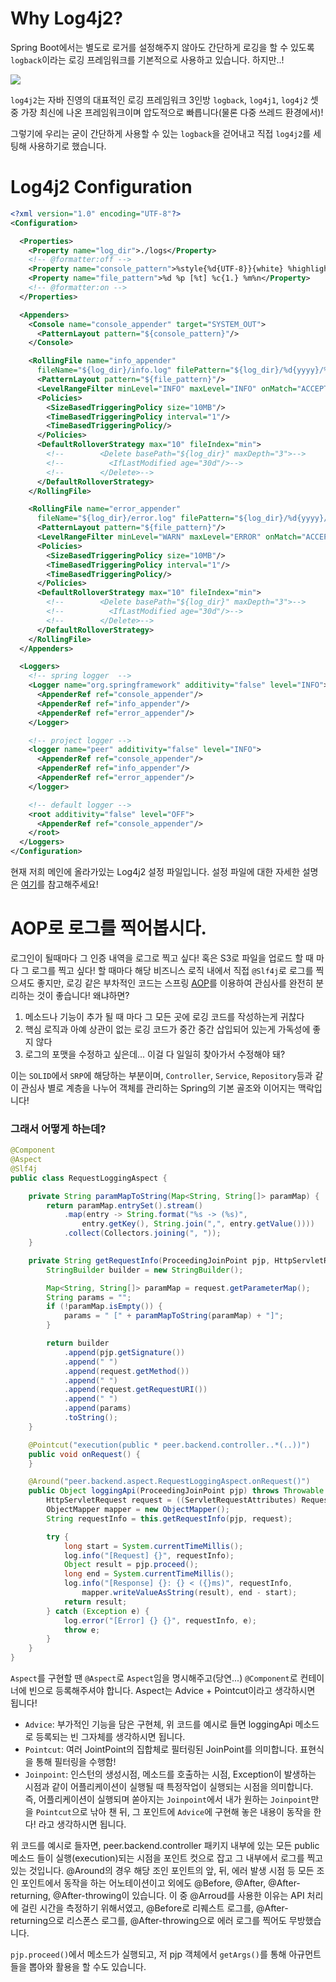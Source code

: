 # Why Log4j2?

Spring Boot에서는 별도로 로거를 설정해주지 않아도 간단하게 로깅을 할 수 있도록 `logback`이라는 로깅 프레임워크를 기본적으로 사용하고 있습니다. 하지만..!

![](https://i.imgur.com/kuyMxpe.png)

`log4j2`는 자바 진영의 대표적인 로깅 프레임워크 3인방 `logback`, `log4j1`, `log4j2` 셋 중 가장 최신에 나온 프레임워크이며 압도적으로 빠릅니다(물론 다중 쓰레드 환경에서)!

그렇기에 우리는 굳이 간단하게 사용할 수 있는 `logback`을 걷어내고 직접 `log4j2`를 세팅해 사용하기로 했습니다.
# Log4j2 Configuration

```xml
<?xml version="1.0" encoding="UTF-8"?>
<Configuration>

  <Properties>
    <Property name="log_dir">./logs</Property>
    <!-- @formatter:off -->
    <Property name="console_pattern">%style{%d{UTF-8}}{white} %highlight{%-5level} %style{%pid}{magenta} --- [%style{%t}{bright,blue}] %style{%c{1.}}{cyan}: %msg%n%throwable</Property>
    <Property name="file_pattern">%d %p [%t] %c{1.} %m%n</Property>
    <!-- @formatter:on -->
  </Properties>

  <Appenders>
    <Console name="console_appender" target="SYSTEM_OUT">
      <PatternLayout pattern="${console_pattern}"/>
    </Console>

    <RollingFile name="info_appender"
      fileName="${log_dir}/info.log" filePattern="${log_dir}/%d{yyyy}/%d{MM}/%d{dd}/info_%i.log">
      <PatternLayout pattern="${file_pattern}"/>
      <LevelRangeFilter minLevel="INFO" maxLevel="INFO" onMatch="ACCEPT" onMismatch="DENY"/>
      <Policies>
        <SizeBasedTriggeringPolicy size="10MB"/>
        <TimeBasedTriggeringPolicy interval="1"/>
        <TimeBasedTriggeringPolicy/>
      </Policies>
      <DefaultRolloverStrategy max="10" fileIndex="min">
        <!--        <Delete basePath="${log_dir}" maxDepth="3">-->
        <!--          <IfLastModified age="30d"/>-->
        <!--        </Delete>-->
      </DefaultRolloverStrategy>
    </RollingFile>

    <RollingFile name="error_appender"
      fileName="${log_dir}/error.log" filePattern="${log_dir}/%d{yyyy}/%d{MM}/%d{dd}/error_%i.log">
      <PatternLayout pattern="${file_pattern}"/>
      <LevelRangeFilter minLevel="WARN" maxLevel="ERROR" onMatch="ACCEPT" onMismatch="DENY"/>
      <Policies>
        <SizeBasedTriggeringPolicy size="10MB"/>
        <TimeBasedTriggeringPolicy interval="1"/>
        <TimeBasedTriggeringPolicy/>
      </Policies>
      <DefaultRolloverStrategy max="10" fileIndex="min">
        <!--        <Delete basePath="${log_dir}" maxDepth="3">-->
        <!--          <IfLastModified age="30d"/>-->
        <!--        </Delete>-->
      </DefaultRolloverStrategy>
    </RollingFile>
  </Appenders>

  <Loggers>
    <!-- spring logger  -->
    <Logger name="org.springframework" additivity="false" level="INFO">
      <AppenderRef ref="console_appender"/>
      <AppenderRef ref="info_appender"/>
      <AppenderRef ref="error_appender"/>
    </Logger>

    <!-- project logger -->
    <logger name="peer" additivity="false" level="INFO">
      <AppenderRef ref="console_appender"/>
      <AppenderRef ref="info_appender"/>
      <AppenderRef ref="error_appender"/>
    </logger>

    <!-- default logger -->
    <root additivity="false" level="OFF">
      <AppenderRef ref="console_appender"/>
    </root>
  </Loggers>
</Configuration>
```

현재 저희 메인에 올라가있는 Log4j2 설정 파일입니다.
설정 파일에 대한 자세한 설명은 [여기](https://github.com/sinryuji/TIL/blob/main/java/logging/Log4j2%20Configuration.md)를 참고해주세요!

# AOP로 로그를 찍어봅시다.

로그인이 될때마다 그 인증 내역을 로그로 찍고 싶다! 혹은 S3로 파일을 업로드 할 때 마다 그 로그를 찍고 싶다! 할 때마다 해당 비즈니스 로직 내에서 직접 `@Slf4j`로 로그를 찍으셔도 좋지만, 로깅 같은 부차적인 코드는 스프링 [AOP](https://github.com/sinryuji/TIL/blob/main/Spring/AOP.md)를 이용하여 관심사를 완전히 분리하는 것이 좋습니다! 왜냐하면?

1. 메소드나 기능이 추가 될 때 마다 그 모든 곳에 로깅 코드를 작성하는게 귀찮다
2. 핵심 로직과 아예 상관이 없는 로깅 코드가 중간 중간 삽입되어 있는게 가독성에 좋지 않다
3. 로그의 포맷을 수정하고 싶은데... 이걸 다 일일히 찾아가서 수정해야 돼?

이는 `SOLID`에서 `SRP`에 해당하는 부분이며, `Controller`, `Service`, `Repository`등과 같이 관심사 별로 계층을 나누어 객체를 관리하는 Spring의 기본 골조와 이어지는 맥락입니다!

### 그래서 어떻게 하는데?

```java
@Component
@Aspect
@Slf4j
public class RequestLoggingAspect {

    private String paramMapToString(Map<String, String[]> paramMap) {
        return paramMap.entrySet().stream()
            .map(entry -> String.format("%s -> (%s)",
                entry.getKey(), String.join(",", entry.getValue())))
            .collect(Collectors.joining(", "));
    }

    private String getRequestInfo(ProceedingJoinPoint pjp, HttpServletRequest request) {
        StringBuilder builder = new StringBuilder();

        Map<String, String[]> paramMap = request.getParameterMap();
        String params = "";
        if (!paramMap.isEmpty()) {
            params = " [" + paramMapToString(paramMap) + "]";
        }

        return builder
            .append(pjp.getSignature())
            .append(" ")
            .append(request.getMethod())
            .append(" ")
            .append(request.getRequestURI())
            .append(" ")
            .append(params)
            .toString();
    }

    @Pointcut("execution(public * peer.backend.controller..*(..))")
    public void onRequest() {
    }

    @Around("peer.backend.aspect.RequestLoggingAspect.onRequest()")
    public Object loggingApi(ProceedingJoinPoint pjp) throws Throwable {
        HttpServletRequest request = ((ServletRequestAttributes) RequestContextHolder.currentRequestAttributes()).getRequest();
        ObjectMapper mapper = new ObjectMapper();
        String requestInfo = this.getRequestInfo(pjp, request);

        try {
            long start = System.currentTimeMillis();
            log.info("[Request] {}", requestInfo);
            Object result = pjp.proceed();
            long end = System.currentTimeMillis();
            log.info("[Response] {}: {} < ({}ms)", requestInfo,
                mapper.writeValueAsString(result), end - start);
            return result;
        } catch (Exception e) {
            log.error("[Error] {} {}", requestInfo, e);
            throw e;
        }
    }
}

```

`Aspect`를 구현할 땐 `@Aspect`로 `Aspect`임을 명시해주고(당연...) `@Component`로 컨테이너에 빈으로 등록해주셔야 합니다.
Aspect는 Advice + Pointcut이라고 생각하시면 됩니다!
- `Advice`: 부가적인 기능을 담은 구현체, 위 코드를 예시로 들면 loggingApi 메소드로 등록되는 빈 그자체를 생각하시면 됩니다.
- `Pointcut`: 여러 JointPoint의 집합체로 필터링된 JoinPoint를 의미합니다. 표현식을 통해 필터링을 수행함!
- `Joinpoint`: 인스턴의 생성시점, 메소드를 호출하는 시점, Exception이 발생하는 시점과 같이 어플리케이션이 실행될 때 특정작업이 실행되는 시점을 의미합니다.
즉, 어플리케이션이 실행되며 쏟아지는 `Joinpoint`에서 내가 원하는 `Joinpoint`만을 `Pointcut`으로 낚아 챈 뒤, 그 포인트에 `Advice`에 구현해 놓은 내용이 동작을 한다! 라고 생각하시면 됩니다.

위 코드를 예시로 들자면, peer.backend.controller 패키지 내부에 있는 모든 public 메소드 들이 실행(execution)되는 시점을 포인트 컷으로 잡고 그 내부에서 로그를 찍고 있는 것입니다.
@Around의 경우 해당 조인 포인트의 앞, 뒤, 에러 발생 시점 등 모든 조인 포인트에서 동작을 하는 어노테이션이고 외에도 @Before, @After, @After-returning, @After-throwing이 있습니다.
이 중 @Arroud를 사용한 이유는 API 처리에 걸린 시간을 측정하기 위해서였고, @Before로 리퀘스트 로그를, @After-returning으로 리스폰스 로그를, @After-throwing으로 에러 로그를 찍어도 무방했습니다.

`pjp.proceed()`에서 메소드가 실행되고, 저 pjp 객체에서 `getArgs()`를 통해 아규먼트들을 뽑아와 활용을 할 수도 있습니다.